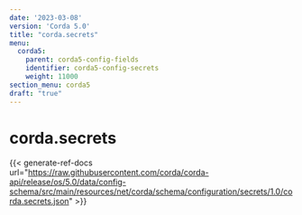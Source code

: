 ```yaml
---
date: '2023-03-08'
version: 'Corda 5.0'
title: "corda.secrets"
menu:
  corda5:
    parent: corda5-config-fields
    identifier: corda5-config-secrets
    weight: 11000
section_menu: corda5
draft: "true"
---
```

# corda.secrets
{{< generate-ref-docs url="https://raw.githubusercontent.com/corda/corda-api/release/os/5.0/data/config-schema/src/main/resources/net/corda/schema/configuration/secrets/1.0/corda.secrets.json" >}}